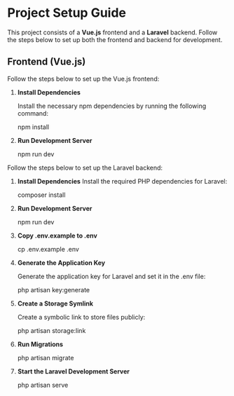 # Project Setup Guide

This project consists of a **Vue.js** frontend and a **Laravel** backend. Follow the steps below to set up both the frontend and backend for development.

## Frontend (Vue.js)

Follow the steps below to set up the Vue.js frontend:

1. **Install Dependencies**

   Install the necessary npm dependencies by running the following command:

   npm install

2. **Run Development Server**

   npm run dev

Follow the steps below to set up the Laravel backend:

1. **Install Dependencies**
   Install the required PHP dependencies for Laravel:

   composer install
2. **Run Development Server**

   npm run dev

3. **Copy .env.example to .env**

   cp .env.example .env

4. **Generate the Application Key**

   Generate the application key for Laravel and set it in the .env file:

   php artisan key:generate

6. **Create a Storage Symlink**

   Create a symbolic link to store files publicly:

   php artisan storage:link

7. **Run Migrations**

   php artisan migrate

8. **Start the Laravel Development Server**

   php artisan serve
